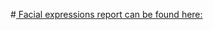#[ Facial expressions report can be found here:](https://raduschirila.github.io/FacialExpressions/)
